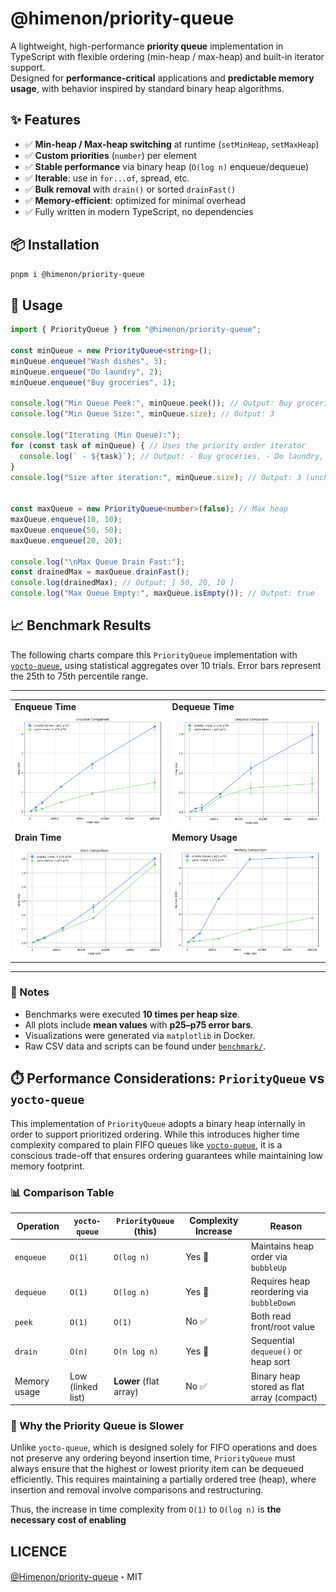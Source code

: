 # @himenon/priority-queue

A lightweight, high-performance **priority queue** implementation in TypeScript with flexible ordering (min-heap / max-heap) and built-in iterator support.  
Designed for **performance-critical** applications and **predictable memory usage**, with behavior inspired by standard binary heap algorithms.

## ✨ Features

- ✅ **Min-heap / Max-heap switching** at runtime (`setMinHeap`, `setMaxHeap`)
- ✅ **Custom priorities** (`number`) per element
- ✅ **Stable performance** via binary heap (`O(log n)` enqueue/dequeue)
- ✅ **Iterable**: use in `for...of`, spread, etc.
- ✅ **Bulk removal** with `drain()` or sorted `drainFast()`
- ✅ **Memory-efficient**: optimized for minimal overhead
- ✅ Fully written in modern TypeScript, no dependencies

## 📦 Installation

```bash
pnpm i @himenon/priority-queue
```

## 🔧 Usage

```ts
import { PriorityQueue } from "@himenon/priority-queue";

const minQueue = new PriorityQueue<string>();
minQueue.enqueue("Wash dishes", 3);
minQueue.enqueue("Do laundry", 2);
minQueue.enqueue("Buy groceries", 1);

console.log("Min Queue Peek:", minQueue.peek()); // Output: Buy groceries
console.log("Min Queue Size:", minQueue.size); // Output: 3

console.log("Iterating (Min Queue):");
for (const task of minQueue) { // Uses the priority order iterator
  console.log(` - ${task}`); // Output: - Buy groceries, - Do laundry, - Wash dishes
}
console.log("Size after iteration:", minQueue.size); // Output: 3 (unchanged)


const maxQueue = new PriorityQueue<number>(false); // Max heap
maxQueue.enqueue(10, 10);
maxQueue.enqueue(50, 50);
maxQueue.enqueue(20, 20);

console.log("\nMax Queue Drain Fast:");
const drainedMax = maxQueue.drainFast();
console.log(drainedMax); // Output: [ 50, 20, 10 ]
console.log("Max Queue Empty:", maxQueue.isEmpty()); // Output: true
```

## 📈 Benchmark Results

The following charts compare this `PriorityQueue` implementation with [`yocto-queue`](https://github.com/sindresorhus/yocto-queue), using statistical aggregates over 10 trials. Error bars represent the 25th to 75th percentile range.

---

<div align="center">

<table>
  <tr>
    <td><strong>Enqueue Time</strong></td>
    <td><strong>Dequeue Time</strong></td>
  </tr>
  <tr>
    <td><img src="benchmark/compare-enqueue.png" width="100%"></td>
    <td><img src="benchmark/compare-dequeue.png" width="100%"></td>
  </tr>
  <tr>
    <td><strong>Drain Time</strong></td>
    <td><strong>Memory Usage</strong></td>
  </tr>
  <tr>
    <td><img src="benchmark/compare-drain.png" width="100%"></td>
    <td><img src="benchmark/compare-memory.png" width="100%"></td>
  </tr>
</table>

</div>

---

### 📌 Notes

- Benchmarks were executed **10 times per heap size**.
- All plots include **mean values** with **p25–p75 error bars**.
- Visualizations were generated via `matplotlib` in Docker.
- Raw CSV data and scripts can be found under [`benchmark/`](./benchmark/).

## ⏱️ Performance Considerations: `PriorityQueue` vs `yocto-queue`

This implementation of `PriorityQueue` adopts a binary heap internally in order to support prioritized ordering. While this introduces higher time complexity compared to plain FIFO queues like [`yocto-queue`](https://github.com/sindresorhus/yocto-queue), it is a conscious trade-off that ensures ordering guarantees while maintaining low memory footprint.

### 📊 Comparison Table

| Operation    | `yocto-queue`     | `PriorityQueue` (this) | Complexity Increase | Reason                                     |
| ------------ | ----------------- | ---------------------- | ------------------- | ------------------------------------------ |
| `enqueue`    | `O(1)`            | `O(log n)`             | Yes 🔺              | Maintains heap order via `bubbleUp`        |
| `dequeue`    | `O(1)`            | `O(log n)`             | Yes 🔺              | Requires heap reordering via `bubbleDown`  |
| `peek`       | `O(1)`            | `O(1)`                 | No ✅               | Both read front/root value                 |
| `drain`      | `O(n)`            | `O(n log n)`           | Yes 🔺              | Sequential `dequeue()` or heap sort        |
| Memory usage | Low (linked list) | **Lower** (flat array) | No ✅               | Binary heap stored as flat array (compact) |

### 🧠 Why the Priority Queue is Slower

Unlike `yocto-queue`, which is designed solely for FIFO operations and does not preserve any ordering beyond insertion time, `PriorityQueue` must always ensure that the highest or lowest priority item can be dequeued efficiently. This requires maintaining a partially ordered tree (heap), where insertion and removal involve comparisons and restructuring.

Thus, the increase in time complexity from `O(1)` to `O(log n)` is **the necessary cost of enabling**

## LICENCE

[@Himenon/priority-queue](https://github.com/Himenon/priority-queue)・MIT
